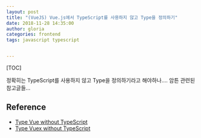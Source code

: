 ```yaml
---
layout: post
title: "(VueJS) Vue.js에서 TypeScript를 사용하지 않고 Type을 정의하기"
date: 2018-11-28 14:35:00
author: gloria
categories: frontend
tags: javascript typescript


---
```


[TOC]

정확히는 TypeScript를 사용하지 않고 Type을 정의하기라고 해야하나....
암튼 관련된 참고글들...

## Reference

- [Type Vue without TypeScript](https://blog.usejournal.com/type-vue-without-typescript-b2b49210f0b)
- [Type Vuex without TypeScript](https://itnext.io/type-vuex-without-typescript-4f183b83a907)

